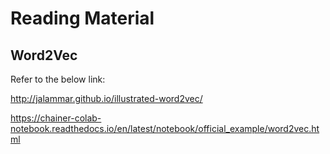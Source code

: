 # Reading Material

## Word2Vec

Refer to the below link:

http://jalammar.github.io/illustrated-word2vec/


https://chainer-colab-notebook.readthedocs.io/en/latest/notebook/official_example/word2vec.html
